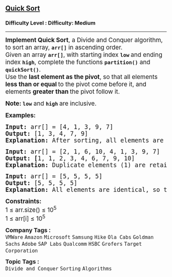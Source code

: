 <h2><a href="https://www.geeksforgeeks.org/problems/quick-sort/0">Quick Sort</a></h2><h3>Difficulty Level : Difficulty: Medium</h3><hr><div class="problems_problem_content__Xm_eO"><p data-start="166" data-end="264"><span style="font-size: 14pt;"><strong>Implement Quick Sort</strong>, a Divide and Conquer algorithm, to sort an array, <strong><code data-start="237" data-end="244">arr[]</code></strong> in ascending order.<br></span><span style="font-size: 14pt;">Given an array <strong><code data-start="281" data-end="288">arr[]</code></strong>, with starting index <strong><code data-start="310" data-end="315">low</code> </strong>and ending index <strong><code data-start="333" data-end="339">high</code></strong>, complete the functions <strong><code data-start="364" data-end="377">partition()</code></strong> and <strong><code data-start="382" data-end="395">quickSort()</code></strong>.<br></span><span style="font-size: 14pt;">Use the <strong data-start="406" data-end="435">last element as the pivot</strong>, so that all elements <strong data-start="458" data-end="493">less than or equal </strong>to the pivot come before it, and elements <strong data-start="523" data-end="549">greater than </strong>the pivot follow it.</span></p>
<p><span style="font-size: 14pt;"><strong data-start="564" data-end="573">Note: <code data-start="574" data-end="579">low</code></strong> and <strong><code data-start="584" data-end="590">high</code> </strong>are inclusive.</span></p>
<p><span style="font-size: 14pt;"><strong>Examples:</strong></span></p>
<pre><span style="font-size: 14pt;"><strong>Input: </strong>arr[] = [4, 1, 3, 9, 7]
<strong>Output: </strong>[1, 3, 4, 7, 9]<br><strong>Explanation:</strong> After sorting, all elements are arranged in ascending order.</span></pre>
<pre><span style="font-size: 14pt;"><strong>Input: </strong>arr[] = [2, 1, 6, 10, 4, 1, 3, 9, 7]
<strong>Output: [</strong>1, 1, 2, 3, 4, 6, 7, 9, 10]<br><strong>Explanation:</strong> Duplicate elements (1) are retained in sorted order.</span></pre>
<pre><span style="font-size: 14pt;"><strong>Input: </strong>arr[] = [5, 5, 5, 5]
<strong>Output: </strong>[5, 5, 5, 5]<br><strong>Explanation:</strong> All elements are identical, so the array remains unchanged.</span></pre>
<p><span style="font-size: 14pt;"><strong>Constraints:</strong><br>1 ≤ arr.size() ≤ 10<sup>5</sup><br>1 ≤ arr[i] ≤ 10<sup>5</sup></span></p></div><p><span style=font-size:18px><strong>Company Tags : </strong><br><code>VMWare</code>&nbsp;<code>Amazon</code>&nbsp;<code>Microsoft</code>&nbsp;<code>Samsung</code>&nbsp;<code>Hike</code>&nbsp;<code>Ola Cabs</code>&nbsp;<code>Goldman Sachs</code>&nbsp;<code>Adobe</code>&nbsp;<code>SAP Labs</code>&nbsp;<code>Qualcomm</code>&nbsp;<code>HSBC</code>&nbsp;<code>Grofers</code>&nbsp;<code>Target Corporation</code>&nbsp;<br><p><span style=font-size:18px><strong>Topic Tags : </strong><br><code>Divide and Conquer</code>&nbsp;<code>Sorting</code>&nbsp;<code>Algorithms</code>&nbsp;
